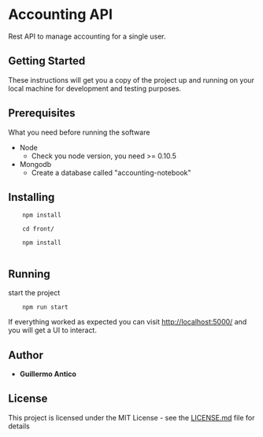 # Accounting API

Rest API to manage accounting for a single user.

## Getting Started

These instructions will get you a copy of the project up and running on your local machine for development and testing purposes.

## Prerequisites

What you need before running the software

- Node
    - Check you node version, you need >= 0.10.5
- Mongodb
    - Create a database called "accounting-notebook" 
    
## Installing


```
    npm install
    
    cd front/ 
    
    npm install
    
```

## Running 
 start the project
  
```
    npm run start
```

If everything worked as expected you can visit [http://localhost:5000/](http://localhost:5000)
and you will get a UI to interact.

## Author

* **Guillermo Antico** 


## License

This project is licensed under the MIT License - see the [LICENSE.md](LICENSE.md) file for details

